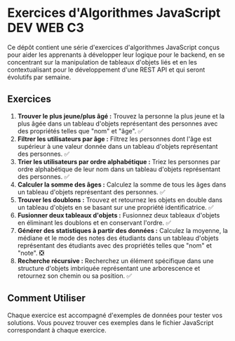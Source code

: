 # Exercices d'Algorithmes JavaScript DEV WEB C3

Ce dépôt contient une série d'exercices d'algorithmes JavaScript conçus pour aider les apprenants à développer leur logique pour le backend, en se concentrant sur la manipulation de tableaux d'objets liés et en les contextualisant pour le développement d'une REST API et qui seront évolutifs par semaine.

## Exercices

 1. **Trouver le plus jeune/plus âgé :** Trouvez la personne la plus jeune et la plus âgée dans un tableau d'objets représentant des personnes avec des propriétés telles que "nom" et "âge". ✅
2. **Filtrer les utilisateurs par âge :** Filtrez les personnes dont l'âge est supérieur à une valeur donnée dans un tableau d'objets représentant des personnes. ✅
3. **Trier les utilisateurs par ordre alphabétique :** Triez les personnes par ordre alphabétique de leur nom dans un tableau d'objets représentant des personnes. ✅
4. **Calculer la somme des âges :** Calculez la somme de tous les âges dans un tableau d'objets représentant des personnes. ✅
5. **Trouver les doublons :** Trouvez et retournez les objets en double dans un tableau d'objets en se basant sur une propriété identificatrice. ✅
6. **Fusionner deux tableaux d'objets :** Fusionnez deux tableaux d'objets en éliminant les doublons et en conservant l'ordre. ✅
7. **Générer des statistiques à partir des données :** Calculez la moyenne, la médiane et le mode des notes des étudiants dans un tableau d'objets représentant des étudiants avec des propriétés telles que "nom" et "note". ❎
8. **Recherche récursive :** Recherchez un élément spécifique dans une structure d'objets imbriquée représentant une arborescence et retournez son chemin ou sa position. ✅

## Comment Utiliser

Chaque exercice est accompagné d'exemples de données pour tester vos solutions. Vous pouvez trouver ces exemples dans le fichier JavaScript correspondant à chaque exercice.
